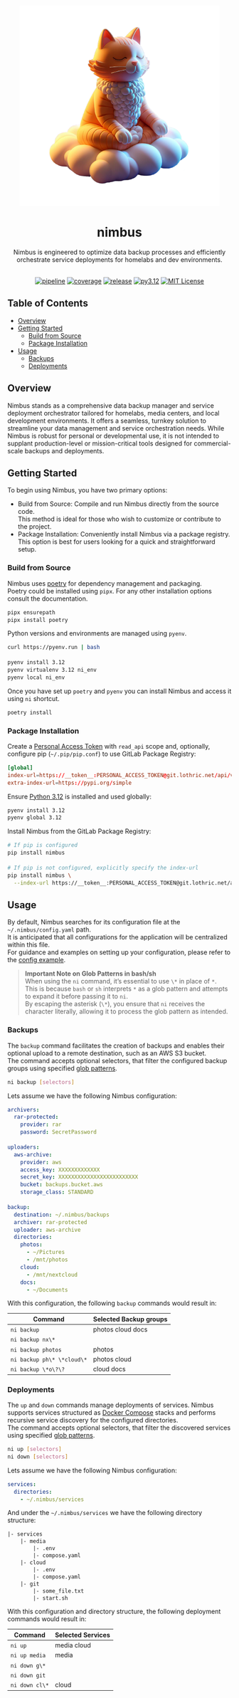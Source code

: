 <div align="center">
  <img src="./docs/logo.png" width="450" />
  
  # nimbus <!-- omit from toc --> 
  
  Nimbus is engineered to optimize data backup processes and efficiently orchestrate service deployments for homelabs and dev environments.
  <br/><br/>

  [![pipeline](https://git.lothric.net/lothric/infrastructure/nimbus/badges/main/pipeline.svg)](https://git.lothric.net/lothric/infrastructure/nimbus/-/pipelines)
  [![coverage](https://git.lothric.net/lothric/infrastructure/nimbus/badges/main/coverage.svg)](https://lothric.pages.lothric.net/infrastructure/nimbus)
  [![release](https://git.lothric.net/lothric/infrastructure/nimbus/-/badges/release.svg)](https://git.lothric.net/lothric/infrastructure/nimbus/-/releases)
  [![py3.12](https://img.shields.io/badge/python-3.12-4584b6.svg)](https://www.python.org/downloads/release/python-3120/)
  [![MIT License](https://img.shields.io/badge/license-MIT-blue)](https://opensource.org/license/mit)

</div>


## Table of Contents <!-- omit from toc -->

- [Overview](#overview)
- [Getting Started](#getting-started)
  - [Build from Source](#build-from-source)
  - [Package Installation](#package-installation)
- [Usage](#usage)
  - [Backups](#backups)
  - [Deployments](#deployments)

## Overview

Nimbus stands as a comprehensive data backup manager and service deployment orchestrator tailored for homelabs, media centers, and local development environments. It offers a seamless, turnkey solution to streamline your data management and service orchestration needs. While Nimbus is robust for personal or developmental use, it is not intended to supplant production-level or mission-critical tools designed for commercial-scale backups and deployments.

## Getting Started

To begin using Nimbus, you have two primary options:
- Build from Source: Compile and run Nimbus directly from the source code.  
  This method is ideal for those who wish to customize or contribute to the project.
- Package Installation: Conveniently install Nimbus via a package registry.  
  This option is best for users looking for a quick and straightforward setup.

### Build from Source

Nimbus uses [poetry](https://python-poetry.org/) for dependency management and packaging.  
Poetry could be installed using `pipx`. For any other installation options consult the documentation.

```bash
pipx ensurepath
pipx install poetry
```

Python versions and environments are managed using `pyenv`.

```bash
curl https://pyenv.run | bash

pyenv install 3.12
pyenv virtualenv 3.12 ni_env
pyenv local ni_env
```

Once you have set up `poetry` and `pyenv` you can install Nimbus and access it using `ni` shortcut.

```bash
poetry install
```

### Package Installation

Create a [Personal Access Token](https://docs.gitlab.com/ee/user/profile/personal_access_tokens.html) with `read_api` scope and, optionally, configure pip (`~/.pip/pip.conf`) to use GitLab Package Registry:

```conf
[global]
index-url=https://__token__:PERSONAL_ACCESS_TOKEN@git.lothric.net/api/v4/projects/112/packages/pypi/simple
extra-index-url=https://pypi.org/simple
```

Ensure [Python 3.12](https://www.python.org/downloads/release/python-3120/) is installed and used globally:

```bash
pyenv install 3.12
pyenv global 3.12
```

Install Nimbus from the GitLab Package Registry:

```bash
# If pip is configured
pip install nimbus

# If pip is not configured, explicitly specify the index-url
pip install nimbus \
  --index-url https://__token__:PERSONAL_ACCESS_TOKEN@git.lothric.net/api/v4/projects/112/packages/pypi/simple
```

## Usage

By default, Nimbus searches for its configuration file at the `~/.nimbus/config.yaml` path.  
It is anticipated that all configurations for the application will be centralized within this file.  
For guidance and examples on setting up your configuration, please refer to the [config example](./docs/config.example.yaml).  

> **Important Note on Glob Patterns in bash/sh**  
> When using the `ni` command, it’s essential to use `\*` in place of `*`.  
> This is because `bash` or `sh` interprets `*` as a glob pattern and attempts to expand it before passing it to `ni`.  
> By escaping the asterisk (`\*`), you ensure that `ni` receives the character literally, allowing it to process the glob pattern as intended.

### Backups

The `backup` command facilitates the creation of backups and enables their optional upload to a remote destination, such as an AWS S3 bucket.  
The command accepts optional selectors, that filter the configured backup groups using specified [glob patterns](https://en.wikipedia.org/wiki/Glob_(programming)).

```bash
ni backup [selectors]
```

Lets assume we have the following Nimbus configuration:

```yaml
archivers:
  rar-protected:
    provider: rar
    password: SecretPassword

uploaders:
  aws-archive:
    provider: aws
    access_key: XXXXXXXXXXXXX
    secret_key: XXXXXXXXXXXXXXXXXXXXXXXXX
    bucket: backups.bucket.aws
    storage_class: STANDARD

backup:
  destination: ~/.nimbus/backups
  archiver: rar-protected
  uploader: aws-archive
  directories: 
    photos:
      - ~/Pictures
      - /mnt/photos
    cloud:
      - /mnt/nextcloud
    docs:
      - ~/Documents
```

With this configuration, the following `backup` commands would result in:

| Command | Selected Backup groups |
| --- | --- |
| `ni backup` | photos cloud docs |
| `ni backup nx\*` | |
| `ni backup photos` | photos |
| `ni backup ph\* \*cloud\*` | photos cloud |
| `ni backup \*o\?\?` | cloud docs |

### Deployments

The `up` and `down` commands manage deployments of services. Nimbus supports services structured as [Docker Compose](https://docs.docker.com/compose/) stacks and performs recursive service discovery for the configured directories.  
The command accepts optional selectors, that filter the discovered services using specified [glob patterns](https://en.wikipedia.org/wiki/Glob_(programming)).

```bash
ni up [selectors]
ni down [selectors]
```

Lets assume we have the following Nimbus configuration:

```yaml
services:
  directories:
    - ~/.nimbus/services
```

And under the `~/.nimbus/services` we have the following directory structure:

```
|- services
    |- media
        |- .env
        |- compose.yaml
    |- cloud
        |- .env
        |- compose.yaml
    |- git
        |- some_file.txt 
        |- start.sh
```

With this configuration and directory structure, the following deployment commands would result in:

| Command | Selected Services |
| --- | --- |
| `ni up` | media cloud |
| `ni up media` | media |
| `ni down g\*` | |
| `ni down git` | |
| `ni down cl\*` | cloud |
